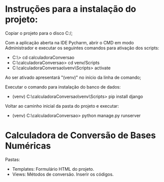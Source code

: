 #
# Instruções para a instalação do projeto:
<p>Copiar o projeto para o disco C:/;</p>

<p>Com a aplicação aberta na IDE Pycharm, abrir o CMD em modo Administrador e executar os seguintes comandos para ativação dos scripts:</p> 

- C:\\> cd calculadoraConversao
- C:\calculadoraConversao> cd venv/Scripts
- C:\calculadoraConversao\venv\Scripts> activate

<p>Ao ser ativado apresentará "(venv)" no início da linha de comando;</p>

<p>Executar o comando para instalação do banco de dados:</p>

- (venv) C:\calculadoraConversao\venv\Scripts> pip install django

<p>Voltar ao caminho inicial da pasta do projeto e executar:</p>

- (venv) C:\calculadoraConversao> python manage.py runserver

#
# Calculadora de Conversão de Bases Numéricas

<p>Pastas:</p>

- Templates: Formulário HTML do projeto.
- Views: Métodos de conversão. Inserir os códigos.
